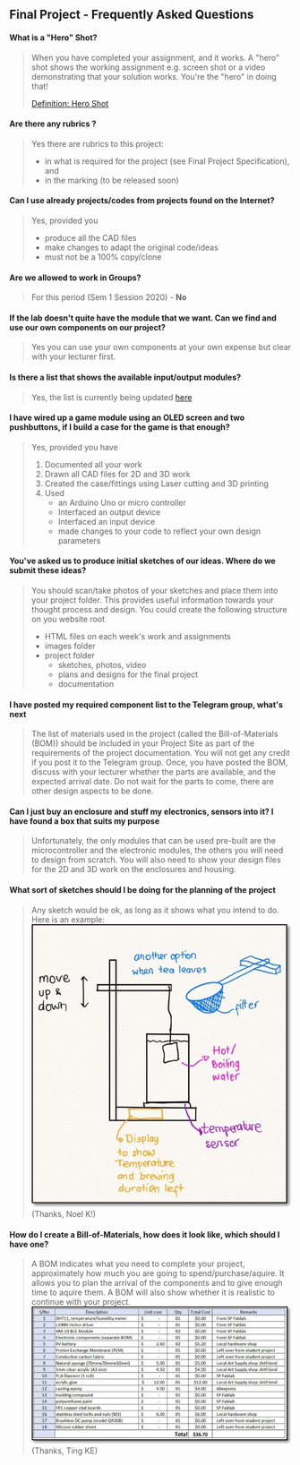 
## Final Project - Frequently Asked Questions

#### What is a "Hero" Shot?
> When you have completed your assignment, and it works.  A "hero" shot shows the working assignment e.g. screen shot or a video demonstrating that your solution works.  You're the "hero" in doing that!
> 
> [Definition: Hero Shot](https://unbounce.com/conversion-glossary/definition/hero-shot/)

#### Are there any rubrics ?
> Yes there are rubrics to this project:
> 
> - in what is required for the project (see Final Project Specification), and
> - in the marking (to be released soon)

#### Can I use already projects/codes from projects found on the Internet?
> Yes, provided you
> 
> - produce all the CAD files
> - make changes to adapt the original code/ideas
> - must not be a 100% copy/clone

#### Are we allowed to work in Groups?
> For this period (Sem 1 Session 2020) - **No**

#### If the lab doesn't quite have the module that we want. Can we find and use our own components on our project?
> Yes you can use your own components at your own expense but clear with your lecturer first.

#### Is there a list that shows the available input/output modules?
> Yes, the list is currently being updated [here](finalProject/component_list.md)

#### I have wired up a game module using an OLED screen and two pushbuttons, if I build a case for the game is that enough?<br>
> Yes, provided you have
> 
>  1. Documented all your work
>  2. Drawn all CAD files for 2D and 3D work
>  3. Created the case/fittings using Laser cutting and 3D printing
>  4. Used 
>      - an Arduino Uno or micro controller
>      - Interfaced an output device
>      - Interfaced an input device
>      - made changes to your code to reflect your own design parameters

#### You've asked us to produce initial sketches of our ideas.  Where do we submit these ideas?<br>
>  You should scan/take photos of your sketches and place them into your project folder.  This provides useful information towards your thought process and design.
>  You could create the following structure on you website
>  root
>  -  HTML files on each week's work and assignments
>  -  images folder
>  -  project folder
>     -  sketches, photos, video
>     -  plans and designs for the final project
>     -  documentation

#### I have posted my required component list to the Telegram group, what's next<br>
>  The list of materials used in the project (called the Bill-of-Materials (BOM)) should be included in your Project Site as part of the requirements of the project documentation.
>  You will not get any credit if you post it to the Telegram group.
>  Once, you have posted the BOM, discuss with your lecturer whether the parts are available, and the expected arrival date.
>  Do not wait for the parts to come, there are other design aspects to be done.


#### Can I just buy an enclosure and stuff my electronics, sensors into it?  I have found a box that suits my purpose<br>
>  Unfortunately, the only modules that can be used pre-built are the microcontroller and the electronic modules, the others you will need to design from scratch.
>  You will also need to show your design files for the 2D and 3D work on the enclosures and housing.


#### What sort of sketches should I be doing for the planning of the project<br>
>  Any sketch would be ok, as long as it shows what you intend to do.
>  Here is an example:<br>
>  ![Example Project Sketch](../finalProject/teamaker_concept.jpg "My concept of a automated tea-maker")
> (Thanks, Noel K!)


#### How do I create a Bill-of-Materials, how does it look like, which should I have one?<br>
>  A BOM indicates what you need to complete your project, approximately how much you are going to spend/purchase/aquire.  It allows you to plan the arrival of the components and to give enough time to aquire them.
>  A BOM will also show whether it is realistic to continue with your project.<br>
![BOM Example](../finalProject/BOMexample.jpg "Example of a BOM")
>  (Thanks, Ting KE)